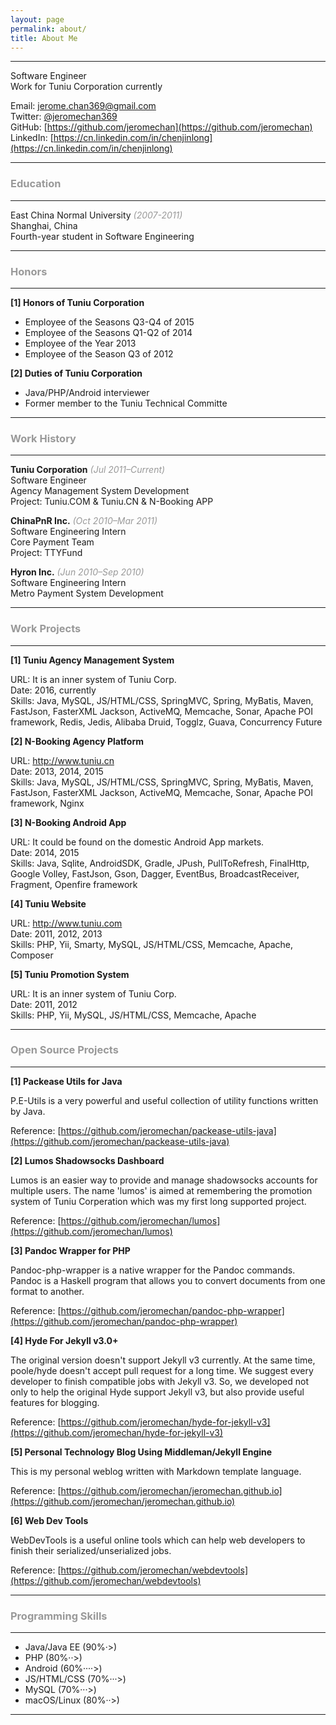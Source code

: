 ```yaml
---
layout: page
permalink: about/
title: About Me
---
```


***

Software Engineer   
Work for Tuniu Corporation currently

Email: [jerome.chan369@gmail.com](mailto:jerome.chan369@gmail.com)      
Twitter: [@jeromechan369](https://twitter.com/jeromechan369)   
GitHub: [https://github.com/jeromechan](https://github.com/jeromechan)   
LinkedIn: [https://cn.linkedin.com/in/chenjinlong](https://cn.linkedin.com/in/chenjinlong)

***

### **<font color="#999999">Education</font>**

***

East China Normal University *<font color="#999999">(2007-2011)</font>*   
Shanghai, China   
Fourth-year student in Software Engineering  

***

### **<font color="#999999">Honors</font>**

***

**[1] Honors of Tuniu Corporation**

* Employee of the Seasons Q3-Q4 of 2015
* Employee of the Seasons Q1-Q2 of 2014
* Employee of the Year 2013
* Employee of the Season Q3 of 2012

**[2] Duties of Tuniu Corporation**

* Java/PHP/Android interviewer
* Former member to the Tuniu Technical Committe

***

### **<font color="#999999">Work History</font>**

***

**Tuniu Corporation** *<font color="#999999">(Jul 2011–Current)</font>*  
Software Engineer  
Agency Management System Development  
Project: Tuniu.COM & Tuniu.CN & N-Booking APP  

**ChinaPnR Inc.** *<font color="#999999">(Oct 2010–Mar 2011)</font>*  
Software Engineering Intern  
Core Payment Team  
Project: TTYFund  

**Hyron Inc.** *<font color="#999999">(Jun 2010–Sep 2010)</font>*  
Software Engineering Intern  
Metro Payment System Development  

***

### **<font color="#999999">Work Projects</font>**

***

**[1] Tuniu Agency Management System**

URL: It is an inner system of Tuniu Corp.   
Date: 2016, currently    
Skills: Java, MySQL, JS/HTML/CSS, SpringMVC, Spring, MyBatis, Maven, FastJson, FasterXML Jackson, ActiveMQ, Memcache, Sonar, Apache POI framework, Redis, Jedis, Alibaba Druid, Togglz, Guava, Concurrency Future

**[2] N-Booking Agency Platform**

URL: http://www.tuniu.cn    
Date: 2013, 2014, 2015    
Skills: Java, MySQL, JS/HTML/CSS, SpringMVC, Spring, MyBatis, Maven, FastJson, FasterXML Jackson, ActiveMQ, Memcache, Sonar, Apache POI framework, Nginx

**[3] N-Booking Android App**

URL: It could be found on the domestic Android App markets.       
Date: 2014, 2015   
Skills: Java, Sqlite, AndroidSDK, Gradle, JPush, PullToRefresh, FinalHttp, Google Volley, FastJson, Gson, Dagger, EventBus, BroadcastReceiver, Fragment, Openfire framework

**[4] Tuniu Website**

URL: http://www.tuniu.com    
Date: 2011, 2012, 2013   
Skills: PHP, Yii, Smarty, MySQL, JS/HTML/CSS, Memcache, Apache, Composer

**[5] Tuniu Promotion System**

URL: It is an inner system of Tuniu Corp.   
Date: 2011, 2012   
Skills: PHP, Yii, MySQL, JS/HTML/CSS, Memcache, Apache

***

### <font color="#999999">Open Source Projects</font>

***

**[1] Packease Utils for Java**

P.E-Utils is a very powerful and useful collection of utility functions written by Java.

Reference: [https://github.com/jeromechan/packease-utils-java](https://github.com/jeromechan/packease-utils-java)


**[2] Lumos Shadowsocks Dashboard**

Lumos is an easier way to provide and manage shadowsocks accounts for multiple users. The name 'lumos' is aimed at remembering the promotion system of Tuniu Corperation which was my first long supported project.

Reference: [https://github.com/jeromechan/lumos](https://github.com/jeromechan/lumos)


**[3] Pandoc Wrapper for PHP**

Pandoc-php-wrapper is a native wrapper for the Pandoc commands. Pandoc is a Haskell program that allows you to convert documents from one format to another.

Reference: [https://github.com/jeromechan/pandoc-php-wrapper](https://github.com/jeromechan/pandoc-php-wrapper)


**[4] Hyde For Jekyll v3.0+**

The original version doesn't support Jekyll v3 currently. At the same time, poole/hyde doesn't accept pull request for a long time. We suggest every developer to finish compatible jobs with Jekyll v3.
So, we developed not only to help the original Hyde support Jekyll v3, but also provide useful features for blogging.

Reference: [https://github.com/jeromechan/hyde-for-jekyll-v3](https://github.com/jeromechan/hyde-for-jekyll-v3)


**[5] Personal Technology Blog Using Middleman/Jekyll Engine**

This is my personal weblog written with Markdown template language.

Reference: [https://github.com/jeromechan/jeromechan.github.io](https://github.com/jeromechan/jeromechan.github.io)


**[6] Web Dev Tools**

WebDevTools is a useful online tools which can help web developers to finish their serialized/unserialized jobs.

Reference: [https://github.com/jeromechan/webdevtools](https://github.com/jeromechan/webdevtools)

***

### <font color="#999999">Programming Skills</font>

***

* Java/Java EE (90%·>)
* PHP (80%··>)
* Android (60%····>)
* JS/HTML/CSS (70%···>)
* MySQL (70%···>)
* macOS/Linux (80%··>)

***


